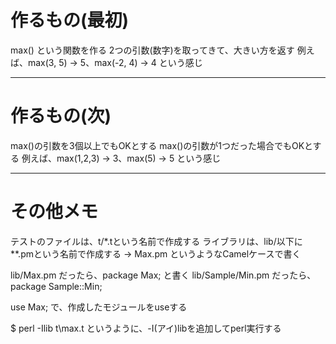 # 作るもの(最初)
max() という関数を作る
2つの引数(数字)を取ってきて、大きい方を返す
例えば、max(3, 5) → 5、max(-2, 4) → 4 という感じ

---

# 作るもの(次)
max()の引数を3個以上でもOKとする
max()の引数が1つだった場合でもOKとする
例えば、max(1,2,3) → 3、max(5) → 5 という感じ


---

# その他メモ
テストのファイルは、t/*.tという名前で作成する
ライブラリは、lib/以下に**.pmという名前で作成する
  → Max.pm というようなCamelケースで書く

lib/Max.pm だったら、package Max; と書く
lib/Sample/Min.pm だったら、package Sample::Min;


use Max; で、作成したモジュールをuseする

$ perl -Ilib t\max.t というように、-I(アイ)libを追加してperl実行する
